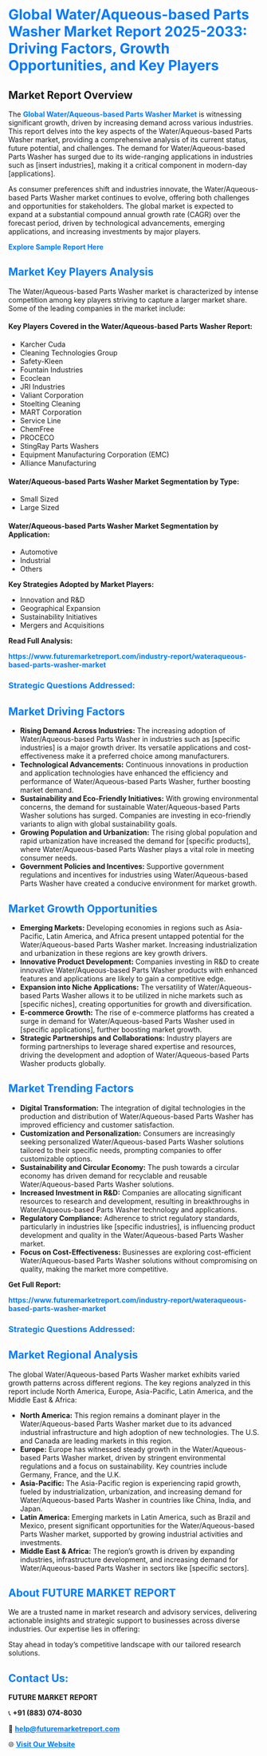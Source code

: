 <h1 style="color: #007BFF;">Global Water/Aqueous-based Parts Washer Market Report 2025-2033: Driving Factors, Growth Opportunities, and Key Players</h1>

<section id="overview">
<h2>Market Report Overview</h2>
<p>The <a href="https://www.futuremarketreport.com/industry-report/wateraqueous-based-parts-washer-market" style="color: #007BFF; text-decoration: none;"><strong>Global Water/Aqueous-based Parts Washer Market</strong></a> is witnessing significant growth, driven by increasing demand across various industries. This report delves into the key aspects of the Water/Aqueous-based Parts Washer market, providing a comprehensive analysis of its current status, future potential, and challenges. The demand for Water/Aqueous-based Parts Washer has surged due to its wide-ranging applications in industries such as [insert industries], making it a critical component in modern-day [applications].</p>
<p>As consumer preferences shift and industries innovate, the Water/Aqueous-based Parts Washer market continues to evolve, offering both challenges and opportunities for stakeholders. The global market is expected to expand at a substantial compound annual growth rate (CAGR) over the forecast period, driven by technological advancements, emerging applications, and increasing investments by major players.</p>
</section>

<section id="overview">
<p><a href="https://www.futuremarketreport.com/request-sample/reportId=40696" style="color: #007BFF; text-decoration: none;"><strong>Explore Sample Report Here</strong></a></p>
</section>

<section id="key-players">
<h2 style="color: #007BFF;">Market Key Players Analysis</h2>
<p>The Water/Aqueous-based Parts Washer market is characterized by intense competition among key players striving to capture a larger market share. Some of the leading companies in the market include:</p>
<h4>Key Players Covered in the Water/Aqueous-based Parts Washer Report:</h4>
<ul><li>Karcher Cuda</li><li>Cleaning Technologies Group</li><li>Safety-Kleen</li><li>Fountain Industries</li><li>Ecoclean</li><li>JRI Industries</li><li>Valiant Corporation</li><li>Stoelting Cleaning</li><li>MART Corporation</li><li>Service Line</li><li>ChemFree</li><li>PROCECO</li><li>StingRay Parts Washers</li><li>Equipment Manufacturing Corporation (EMC)</li><li>Alliance Manufacturing</li></ul>
<h4>Water/Aqueous-based Parts Washer Market Segmentation by Type:</h4>
<ul><li>Small Sized</li><li>Large Sized</li></ul>

<h4>Water/Aqueous-based Parts Washer Market Segmentation by Application:</h4>
<ul><li>Automotive</li><li>Industrial</li><li>Others</li></ul>
<p><strong>Key Strategies Adopted by Market Players:</strong></p>
<ul>
<li>Innovation and R&D</li>
<li>Geographical Expansion</li>
<li>Sustainability Initiatives</li>
<li>Mergers and Acquisitions</li>
</ul>
</section>

<section>
<p><strong>Read Full Analysis: </strong></p><a href="https://www.futuremarketreport.com/industry-report/wateraqueous-based-parts-washer-market" style="color: #007BFF; text-decoration: none;"><strong>https://www.futuremarketreport.com/industry-report/wateraqueous-based-parts-washer-market</strong></a>
<h3 style="color: #007BFF;">Strategic Questions Addressed:</h3>
</section>

<section id="driving-factors">
<h2 style="color: #007BFF;">Market Driving Factors</h2>
<ul>
<li><strong>Rising Demand Across Industries:</strong> The increasing adoption of Water/Aqueous-based Parts Washer in industries such as [specific industries] is a major growth driver. Its versatile applications and cost-effectiveness make it a preferred choice among manufacturers.</li>
<li><strong>Technological Advancements:</strong> Continuous innovations in production and application technologies have enhanced the efficiency and performance of Water/Aqueous-based Parts Washer, further boosting market demand.</li>
<li><strong>Sustainability and Eco-Friendly Initiatives:</strong> With growing environmental concerns, the demand for sustainable Water/Aqueous-based Parts Washer solutions has surged. Companies are investing in eco-friendly variants to align with global sustainability goals.</li>
<li><strong>Growing Population and Urbanization:</strong> The rising global population and rapid urbanization have increased the demand for [specific products], where Water/Aqueous-based Parts Washer plays a vital role in meeting consumer needs.</li>
<li><strong>Government Policies and Incentives:</strong> Supportive government regulations and incentives for industries using Water/Aqueous-based Parts Washer have created a conducive environment for market growth.</li>
</ul>
</section>

<section id="growth-opportunities">
<h2 style="color: #007BFF;">Market Growth Opportunities</h2>
<ul>
<li><strong>Emerging Markets:</strong> Developing economies in regions such as Asia-Pacific, Latin America, and Africa present untapped potential for the Water/Aqueous-based Parts Washer market. Increasing industrialization and urbanization in these regions are key growth drivers.</li>
<li><strong>Innovative Product Development:</strong> Companies investing in R&D to create innovative Water/Aqueous-based Parts Washer products with enhanced features and applications are likely to gain a competitive edge.</li>
<li><strong>Expansion into Niche Applications:</strong> The versatility of Water/Aqueous-based Parts Washer allows it to be utilized in niche markets such as [specific niches], creating opportunities for growth and diversification.</li>
<li><strong>E-commerce Growth:</strong> The rise of e-commerce platforms has created a surge in demand for Water/Aqueous-based Parts Washer used in [specific applications], further boosting market growth.</li>
<li><strong>Strategic Partnerships and Collaborations:</strong> Industry players are forming partnerships to leverage shared expertise and resources, driving the development and adoption of Water/Aqueous-based Parts Washer products globally.</li>
</ul>
</section>

<section id="trending-factors">
<h2 style="color: #007BFF;">Market Trending Factors</h2>
<ul>
<li><strong>Digital Transformation:</strong> The integration of digital technologies in the production and distribution of Water/Aqueous-based Parts Washer has improved efficiency and customer satisfaction.</li>
<li><strong>Customization and Personalization:</strong> Consumers are increasingly seeking personalized Water/Aqueous-based Parts Washer solutions tailored to their specific needs, prompting companies to offer customizable options.</li>
<li><strong>Sustainability and Circular Economy:</strong> The push towards a circular economy has driven demand for recyclable and reusable Water/Aqueous-based Parts Washer solutions.</li>
<li><strong>Increased Investment in R&D:</strong> Companies are allocating significant resources to research and development, resulting in breakthroughs in Water/Aqueous-based Parts Washer technology and applications.</li>
<li><strong>Regulatory Compliance:</strong> Adherence to strict regulatory standards, particularly in industries like [specific industries], is influencing product development and quality in the Water/Aqueous-based Parts Washer market.</li>
<li><strong>Focus on Cost-Effectiveness:</strong> Businesses are exploring cost-efficient Water/Aqueous-based Parts Washer solutions without compromising on quality, making the market more competitive.</li>
</ul>
</section>

<section>
<p><strong>Get Full Report: </strong></p><a href="https://www.futuremarketreport.com/industry-report/wateraqueous-based-parts-washer-market" style="color: #007BFF; text-decoration: none;"><strong>https://www.futuremarketreport.com/industry-report/wateraqueous-based-parts-washer-market</strong></a>
<h3 style="color: #007BFF;">Strategic Questions Addressed:</h3>
</section>


<section id="regional-analysis">
<h2 style="color: #007BFF;">Market Regional Analysis</h2>
<p>The global Water/Aqueous-based Parts Washer market exhibits varied growth patterns across different regions. The key regions analyzed in this report include North America, Europe, Asia-Pacific, Latin America, and the Middle East & Africa:</p>
<ul>
<li><strong>North America:</strong> This region remains a dominant player in the Water/Aqueous-based Parts Washer market due to its advanced industrial infrastructure and high adoption of new technologies. The U.S. and Canada are leading markets in this region.</li>
<li><strong>Europe:</strong> Europe has witnessed steady growth in the Water/Aqueous-based Parts Washer market, driven by stringent environmental regulations and a focus on sustainability. Key countries include Germany, France, and the U.K.</li>
<li><strong>Asia-Pacific:</strong> The Asia-Pacific region is experiencing rapid growth, fueled by industrialization, urbanization, and increasing demand for Water/Aqueous-based Parts Washer in countries like China, India, and Japan.</li>
<li><strong>Latin America:</strong> Emerging markets in Latin America, such as Brazil and Mexico, present significant opportunities for the Water/Aqueous-based Parts Washer market, supported by growing industrial activities and investments.</li>
<li><strong>Middle East & Africa:</strong> The region’s growth is driven by expanding industries, infrastructure development, and increasing demand for Water/Aqueous-based Parts Washer in sectors like [specific sectors].</li>
</ul>
</section>

<footer>
<h2 style="color: #007BFF;">About FUTURE MARKET REPORT</h2>
<p>We are a trusted name in market research and advisory services, delivering actionable insights and strategic support to businesses across diverse industries. Our expertise lies in offering:</p>

<p>Stay ahead in today’s competitive landscape with our tailored research solutions.</p>

<h2 style="color: #007BFF;">Contact Us:</h2>
<p><strong>FUTURE MARKET REPORT</strong></p>
<p>📞 <strong>+91 (883) 074-8030</strong></p>
<p>📧 <strong><a href="mailto:help@futuremarketreport.com" style="color: #007BFF;">help@futuremarketreport.com</a></strong></p>
<p>🌐 <strong><a href="https://www.futuremarketreport.com/" style="color: #007BFF;">Visit Our Website</a></strong></p>
</footer>